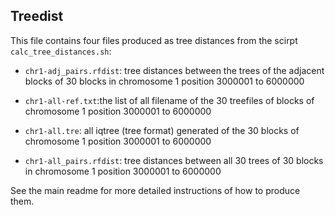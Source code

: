 ## Treedist
This file contains four files produced as tree distances from the scirpt `calc_tree_distances.sh`:

- `chr1-adj_pairs.rfdist`: tree distances between the trees of the adjacent blocks of 30 blocks in chromosome 1 position 3000001 to 6000000

- `chr1-all-ref.txt`:the list of all filename of the 30 treefiles of blocks of chromosome 1 position 3000001 to 6000000

- `chr1-all.tre`: all iqtree (tree format) generated of the 30 blocks of chromosome 1 position 3000001 to 6000000

- `chr1-all_pairs.rfdist`: tree distances between all 30 trees of 30 blocks in chromosome 1 position 3000001 to 6000000

See the main readme for more detailed instructions of how to produce them.
